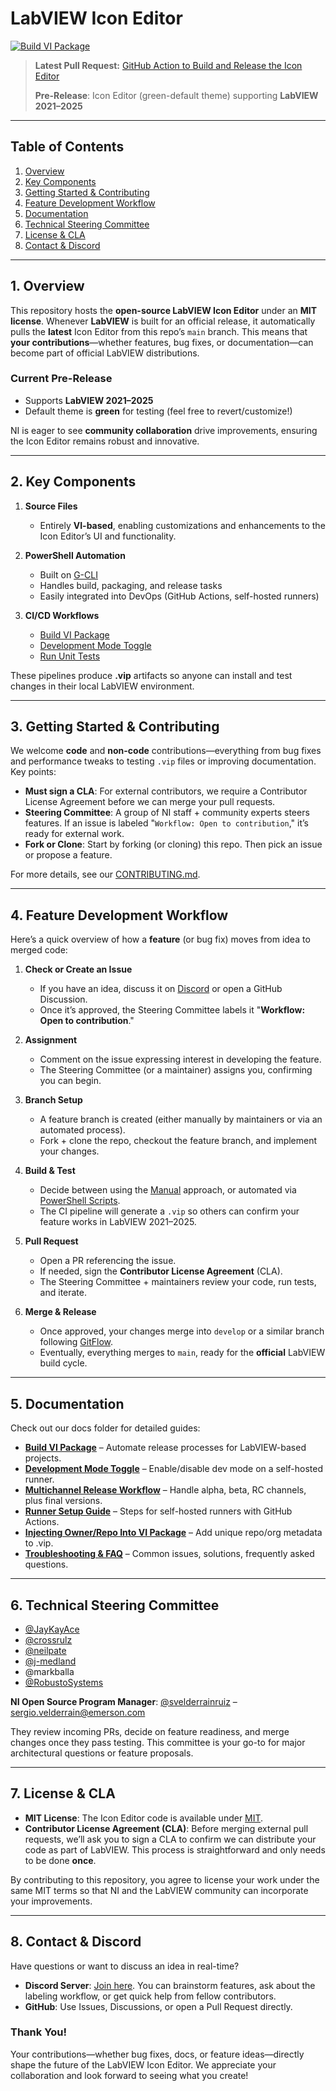 # LabVIEW Icon Editor

[![Build VI Package](https://github.com/ni/labview-icon-editor/actions/workflows/build-vi-package.yml/badge.svg)](https://github.com/ni/labview-icon-editor/actions/workflows/build-vi-package.yml)  

> **Latest Pull Request:** [GitHub Action to Build and Release the Icon Editor](https://github.com/ni/labview-icon-editor/pull/158)  
>  
> **Pre-Release**: Icon Editor (green-default theme) supporting **LabVIEW 2021–2025**

---

## Table of Contents
1. [Overview](#overview)  
2. [Key Components](#key-components)  
3. [Getting Started & Contributing](#getting-started)  
4. [Feature Development Workflow](#feature-dev-workflow)  
5. [Documentation](#documentation)  
6. [Technical Steering Committee](#steering-committee)  
7. [License & CLA](#license-cla)  
8. [Contact & Discord](#contact-discord)  

---

<a name="overview"></a>
## 1. Overview

This repository hosts the **open-source LabVIEW Icon Editor** under an **MIT license**. Whenever **LabVIEW** is built for an official release, it automatically pulls the **latest** Icon Editor from this repo’s `main` branch. This means that **your contributions**—whether features, bug fixes, or documentation—can become part of official LabVIEW distributions.

### Current Pre-Release
- Supports **LabVIEW 2021–2025**  
- Default theme is **green** for testing (feel free to revert/customize!)  

NI is eager to see **community collaboration** drive improvements, ensuring the Icon Editor remains robust and innovative.

---

<a name="key-components"></a>
## 2. Key Components

1. **Source Files**  
   - Entirely **VI-based**, enabling customizations and enhancements to the Icon Editor’s UI and functionality.

2. **PowerShell Automation**  
   - Built on [G-CLI](https://github.com/G-CLI/G-CLI)  
   - Handles build, packaging, and release tasks  
   - Easily integrated into DevOps (GitHub Actions, self-hosted runners)

3. **CI/CD Workflows**  
   - [Build VI Package](https://github.com/ni/labview-icon-editor/actions/workflows/build-vi-package.yml)  
   - [Development Mode Toggle](https://github.com/ni/labview-icon-editor/actions/workflows/development-mode-toggle.yml)  
   - [Run Unit Tests](https://github.com/ni/labview-icon-editor/actions/workflows/run-unit-tests.yml)

These pipelines produce **.vip** artifacts so anyone can install and test changes in their local LabVIEW environment.

---

<a name="getting-started"></a>
## 3. Getting Started & Contributing

We welcome **code** and **non-code** contributions—everything from bug fixes and performance tweaks to testing `.vip` files or improving documentation. Key points:

- **Must sign a CLA**: For external contributors, we require a Contributor License Agreement before we can merge your pull requests.  
- **Steering Committee**: A group of NI staff + community experts steers features. If an issue is labeled "`Workflow: Open to contribution`," it’s ready for external work.  
- **Fork or Clone**: Start by forking (or cloning) this repo. Then pick an issue or propose a feature.

For more details, see our [CONTRIBUTING.md](CONTRIBUTING.md).

---

<a name="feature-dev-workflow"></a>
## 4. Feature Development Workflow

Here’s a quick overview of how a **feature** (or bug fix) moves from idea to merged code:

1. **Check or Create an Issue**  
   - If you have an idea, discuss it on [Discord](#contact-discord) or open a GitHub Discussion.  
   - Once it’s approved, the Steering Committee labels it "**Workflow: Open to contribution**."

2. **Assignment**  
   - Comment on the issue expressing interest in developing the feature.  
   - The Steering Committee (or a maintainer) assigns you, confirming you can begin.

3. **Branch Setup**  
   - A feature branch is created (either manually by maintainers or via an automated process).  
   - Fork + clone the repo, checkout the feature branch, and implement your changes.

4. **Build & Test**  
   - Decide between using the [Manual](./docs/manual-instructions.md) approach, or automated via [PowerShell Scripts](./docs/powershell-cli-instructions.md).  
   - The CI pipeline will generate a `.vip` so others can confirm your feature works in LabVIEW 2021–2025.

5. **Pull Request**  
   - Open a PR referencing the issue.  
   - If needed, sign the **Contributor License Agreement** (CLA).  
   - The Steering Committee + maintainers review your code, run tests, and iterate.

6. **Merge & Release**  
   - Once approved, your changes merge into `develop` or a similar branch following [GitFlow](https://nvie.com/posts/a-successful-git-branching-model/).  
   - Eventually, everything merges to `main`, ready for the **official** LabVIEW build cycle.

---

<a name="documentation"></a>
## 5. Documentation

Check out our docs folder for detailed guides:

- **[Build VI Package](docs/ci/actions/build-vi-package.md)** – Automate release processes for LabVIEW-based projects.  
- **[Development Mode Toggle](docs/ci/actions/development-mode-toggle.md)** – Enable/disable dev mode on a self-hosted runner.  
- **[Multichannel Release Workflow](docs/ci/actions/multichannel-release-workflow.md)** – Handle alpha, beta, RC channels, plus final versions.  
- **[Runner Setup Guide](docs/ci/actions/runner-setup-guide.md)** – Steps for self-hosted runners with GitHub Actions.  
- **[Injecting Owner/Repo Into VI Package](docs/actions/injecting-repo-org-to-vi-package.md)** – Add unique repo/org metadata to .vip.  
- **[Troubleshooting & FAQ](docs/ci/troubleshooting-faq.md)** – Common issues, solutions, frequently asked questions.

---

<a name="steering-committee"></a>
## 6. Technical Steering Committee

- [@JayKayAce](https://github.com/JayKayAce)  
- [@crossrulz](https://github.com/crossrulz)  
- [@neilpate](https://github.com/neilpate)  
- [@j-medland](https://github.com/j-medland)  
- @markballa  
- [@RobustoSystems](https://github.com/RobustoSystems)

**NI Open Source Program Manager**: [@svelderrainruiz](https://github.com/svelderrainruiz) – sergio.velderrain@emerson.com

They review incoming PRs, decide on feature readiness, and merge changes once they pass testing. This committee is your go-to for major architectural questions or feature proposals.

---

<a name="license-cla"></a>
## 7. License & CLA

- **MIT License**: The Icon Editor code is available under [MIT](LICENSE).  
- **Contributor License Agreement (CLA)**: Before merging external pull requests, we’ll ask you to sign a CLA to confirm we can distribute your code as part of LabVIEW. This process is straightforward and only needs to be done **once**.

By contributing to this repository, you agree to license your work under the same MIT terms so that NI and the LabVIEW community can incorporate your improvements.

---

<a name="contact-discord"></a>
## 8. Contact & Discord

Have questions or want to discuss an idea in real-time?

- **Discord Server**: [Join here](https://discord.gg/q4d3ggrFVA). You can brainstorm features, ask about the labeling workflow, or get quick help from fellow contributors.  
- **GitHub**: Use Issues, Discussions, or open a Pull Request directly.  

### Thank You!
Your contributions—whether bug fixes, docs, or feature ideas—directly shape the future of the LabVIEW Icon Editor. We appreciate your collaboration and look forward to seeing what you create!
